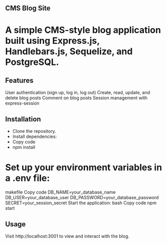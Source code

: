 ## CMS Blog Site
# A simple CMS-style blog application built using Express.js, Handlebars.js, Sequelize, and PostgreSQL.

## Features
User authentication (sign up, log in, log out)
Create, read, update, and delete blog posts
Comment on blog posts
Session management with express-session
## Installation
- Clone the repository.
- Install dependencies:
- Copy code
- npm install
 # Set up your environment variables in a .env file:
makefile
Copy code
DB_NAME=your_database_name
DB_USER=your_database_user
DB_PASSWORD=your_database_password
SECRET=your_session_secret
Start the application:
bash
Copy code
npm start
## Usage
Visit http://localhost:3001 to view and interact with the blog.

